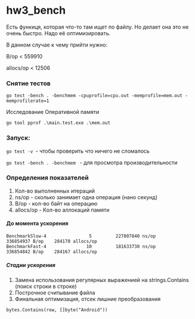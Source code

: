 # hw3_bench

Есть функиця, которая что-то там ищет по файлу. Но делает она это не очень быстро. Надо её оптимизировать.

В данном случае к чему прийти нужно:

B/op < 559910

allocs/op < 12506

### Снятие тестов

```
go test -bench . -benchmem -cpuprofile=cpu.out -memprofile=mem.out -memprofilerate=1
```

Исследование Оперативной памяти
```
go tool pprof .\main.test.exe .\mem.out
```

### Запуск:
   
   ```go test -v ```- чтобы проверить что ничего не сломалось
   
   ```go test -bench . -benchmem ``` - для просмотра производительности
   
### Определения показателей

   1. Кол-во выполненных итераций
   2. ns/op - сколько занимает одна операция (нано секунд)
   3. B/op - кол-во байт на операцию
   4. allocs/op - Кол-во аллокаций памяти
   
#### До момента ускорения   
   ```
   BenchmarkSlow-4                5         227807840 ns/op        336854937 B/op    284170 allocs/op
   BenchmarkFast-4               10         181633730 ns/op        336854842 B/op    284167 allocs/op
   ```
##### Стадии ускорения

1. Замена использования регулярных выраженией на strings.Contains (поиск строки в строке) 
2. Построчное считывание файла
3. Финальная оптимизация, отсек лишние преобразования

```
bytes.Contains(row, []byte("Android"))
